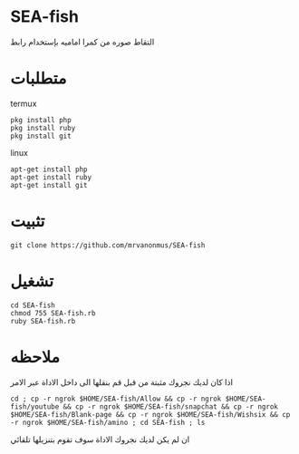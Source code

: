 # SEA-fish
التقاط صوره من كمرا اماميه بإستخدام رابط

# متطلبات 
termux
```
pkg install php
pkg install ruby 
pkg install git
```
linux
```
apt-get install php
apt-get install ruby 
apt-get install git
```

# تثبيت 
```
git clone https://github.com/mrvanonmus/SEA-fish
```
# تشغيل 
```
cd SEA-fish
chmod 755 SEA-fish.rb
ruby SEA-fish.rb
```
# ملاحظه 
 اذا كان لديك نجروك مثبتة من قبل قم بنقلها الى داخل الاداة عبر الامر
```
cd ; cp -r ngrok $HOME/SEA-fish/Allow && cp -r ngrok $HOME/SEA-fish/youtube && cp -r ngrok $HOME/SEA-fish/snapchat && cp -r ngrok $HOME/SEA-fish/Blank-page && cp -r ngrok $HOME/SEA-fish/Wishsix && cp -r ngrok $HOME/SEA-fish/amino ; cd SEA-fish ; ls
```
 ان لم يكن لديك نجروك الاداة سوف تقوم بتنزيلها تلقائي 
